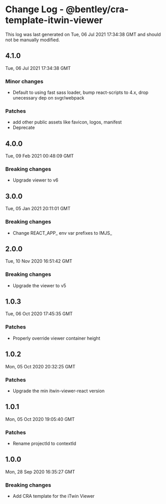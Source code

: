 # Change Log - @bentley/cra-template-itwin-viewer

This log was last generated on Tue, 06 Jul 2021 17:34:38 GMT and should not be manually modified.

## 4.1.0
Tue, 06 Jul 2021 17:34:38 GMT

### Minor changes

- Default to using fast sass loader, bump react-scripts to 4.x, drop unecessary dep on svgr/webpack

### Patches

- add other public assets like favicon, logos, manifest
- Deprecate

## 4.0.0
Tue, 09 Feb 2021 00:48:09 GMT

### Breaking changes

- Upgrade viewer to v6

## 3.0.0
Tue, 05 Jan 2021 20:11:01 GMT

### Breaking changes

- Change REACT_APP_ env var prefixes to IMJS_

## 2.0.0
Tue, 10 Nov 2020 16:51:42 GMT

### Breaking changes

- Upgrade the viewer to v5

## 1.0.3
Tue, 06 Oct 2020 17:45:35 GMT

### Patches

- Properly override viewer container height

## 1.0.2
Mon, 05 Oct 2020 20:32:25 GMT

### Patches

- Upgrade the min itwin-viewer-react version

## 1.0.1
Mon, 05 Oct 2020 19:05:40 GMT

### Patches

- Rename projectId to contextId

## 1.0.0
Mon, 28 Sep 2020 16:35:27 GMT

### Breaking changes

- Add CRA template for the iTwin Viewer

